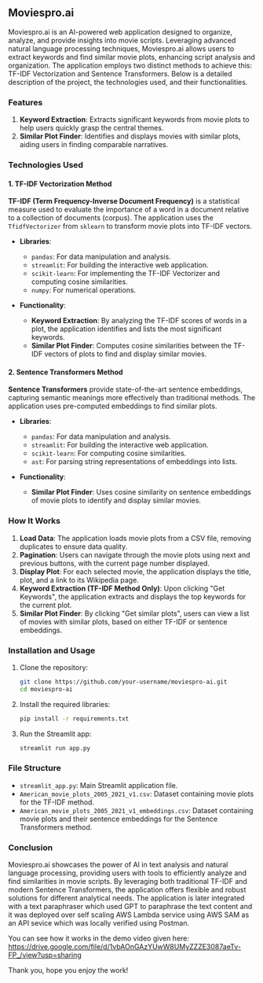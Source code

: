 ## Moviespro.ai

Moviespro.ai is an AI-powered web application designed to organize, analyze, and provide insights into movie scripts. Leveraging advanced natural language processing techniques, Moviespro.ai allows users to extract keywords and find similar movie plots, enhancing script analysis and organization. The application employs two distinct methods to achieve this: TF-IDF Vectorization and Sentence Transformers. Below is a detailed description of the project, the technologies used, and their functionalities.

### Features

1. **Keyword Extraction**: Extracts significant keywords from movie plots to help users quickly grasp the central themes.
2. **Similar Plot Finder**: Identifies and displays movies with similar plots, aiding users in finding comparable narratives.

### Technologies Used

#### 1. **TF-IDF Vectorization Method**

**TF-IDF (Term Frequency-Inverse Document Frequency)** is a statistical measure used to evaluate the importance of a word in a document relative to a collection of documents (corpus). The application uses the `TfidfVectorizer` from `sklearn` to transform movie plots into TF-IDF vectors.

- **Libraries**:
  - `pandas`: For data manipulation and analysis.
  - `streamlit`: For building the interactive web application.
  - `scikit-learn`: For implementing the TF-IDF Vectorizer and computing cosine similarities.
  - `numpy`: For numerical operations.

- **Functionality**:
  - **Keyword Extraction**: By analyzing the TF-IDF scores of words in a plot, the application identifies and lists the most significant keywords.
  - **Similar Plot Finder**: Computes cosine similarities between the TF-IDF vectors of plots to find and display similar movies.

#### 2. **Sentence Transformers Method**

**Sentence Transformers** provide state-of-the-art sentence embeddings, capturing semantic meanings more effectively than traditional methods. The application uses pre-computed embeddings to find similar plots.

- **Libraries**:
  - `pandas`: For data manipulation and analysis.
  - `streamlit`: For building the interactive web application.
  - `scikit-learn`: For computing cosine similarities.
  - `ast`: For parsing string representations of embeddings into lists.

- **Functionality**:
  - **Similar Plot Finder**: Uses cosine similarity on sentence embeddings of movie plots to identify and display similar movies.

### How It Works

1. **Load Data**: The application loads movie plots from a CSV file, removing duplicates to ensure data quality.
2. **Pagination**: Users can navigate through the movie plots using next and previous buttons, with the current page number displayed.
3. **Display Plot**: For each selected movie, the application displays the title, plot, and a link to its Wikipedia page.
4. **Keyword Extraction (TF-IDF Method Only)**: Upon clicking "Get Keywords", the application extracts and displays the top keywords for the current plot.
5. **Similar Plot Finder**: By clicking "Get similar plots", users can view a list of movies with similar plots, based on either TF-IDF or sentence embeddings.

### Installation and Usage

1. Clone the repository:
   ```bash
   git clone https://github.com/your-username/moviespro-ai.git
   cd moviespro-ai
   ```

2. Install the required libraries:
   ```bash
   pip install -r requirements.txt
   ```

3. Run the Streamlit app:
   ```bash
   streamlit run app.py
   ```

### File Structure

- `streamlit_app.py`: Main Streamlit application file.
- `American_movie_plots_2005_2021_v1.csv`: Dataset containing movie plots for the TF-IDF method.
- `American_movie_plots_2005_2021_v1_embeddings.csv`: Dataset containing movie plots and their sentence embeddings for the Sentence Transformers method.

### Conclusion

Moviespro.ai showcases the power of AI in text analysis and natural language processing, providing users with tools to efficiently analyze and find similarities in movie scripts. By leveraging both traditional TF-IDF and modern Sentence Transformers, the application offers flexible and robust solutions for different analytical needs.
The application is later integrated with a text paraphraser which used GPT to paraphrase the text content and it was deployed over self scaling AWS Lambda service using AWS SAM as an API sevice which was locally verified using Postman.

You can see how it works in the demo video given here: https://drive.google.com/file/d/1vbAOnGAzYUwW8UMyZZZE3087aeTv-FP_/view?usp=sharing


Thank you, hope you enjoy the work!
